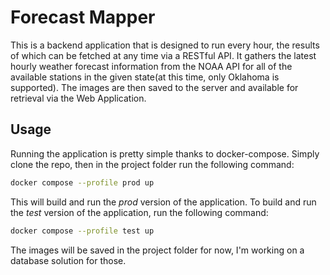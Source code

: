 # Forecast Mapper
This is a backend application that is designed to run every hour, the results of which can be fetched at any time via a RESTful API. 
It gathers the latest hourly weather forecast information from the NOAA API for all of the available stations in the given state(at this time, only Oklahoma is supported).
The images are then saved to the server and available for retrieval via the Web Application.

## Usage
Running the application is pretty simple thanks to docker-compose. Simply clone the repo, then in the project folder run the following command:
```bash
docker compose --profile prod up
```
This will build and run the *prod* version of the application. To build and run the *test* version of the application, run the following command:
```bash
docker compose --profile test up
```
The images will be saved in the project folder for now, I'm working on a database solution for those.
